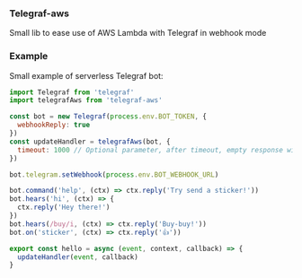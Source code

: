 ### Telegraf-aws

Small lib to ease use of AWS Lambda with Telegraf in webhook mode

### Example

Small example of serverless Telegraf bot:

```js
import Telegraf from 'telegraf'
import telegrafAws from 'telegraf-aws'

const bot = new Telegraf(process.env.BOT_TOKEN, {
  webhookReply: true
})
const updateHandler = telegrafAws(bot, {
  timeout: 1000 // Optional parameter, after timeout, empty response will be sent to AWS and function execution will be stopped
})

bot.telegram.setWebhook(process.env.BOT_WEBHOOK_URL)

bot.command('help', (ctx) => ctx.reply('Try send a sticker!'))
bot.hears('hi', (ctx) => {
  ctx.reply('Hey there!')
})
bot.hears(/buy/i, (ctx) => ctx.reply('Buy-buy!'))
bot.on('sticker', (ctx) => ctx.reply('👍'))

export const hello = async (event, context, callback) => {
  updateHandler(event, callback)
}
```